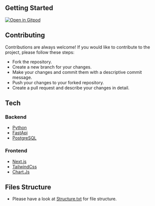 ## Getting Started

[![Open in Gitpod](https://gitpod.io/button/open-in-gitpod.svg)](https://gitpod.io/#https://github.com/AbhishekTiwari23/CaloriCo)


## Contributing

Contributions are always welcome! If you would like to contribute to the project, please follow these steps:

- Fork the repository.
- Create a new branch for your changes.
- Make your changes and commit them with a descriptive commit message.
- Push your changes to your forked repository.
- Create a pull request and describe your changes in detail.


## Tech

### Backend
 - [Python](https://www.python.org/)
 - [FastApi](https://fastapi.tiangolo.com/)
 - [PostgreSQL](https://www.postgresql.org/)

### Frontend
  - [Next.js](https://nextjs.org/docs/getting-started)
  - [TailwindCss](https://tailwindcss.com/docs/installation)
  - [Chart.Js](https://www.chartjs.org/docs/latest/)

## Files Structure
- Please have a look at [Structure.txt](https://github.com/AbhishekTiwari23/CaloriCo/blob/main/structure.txt) for file structure.

  

  
